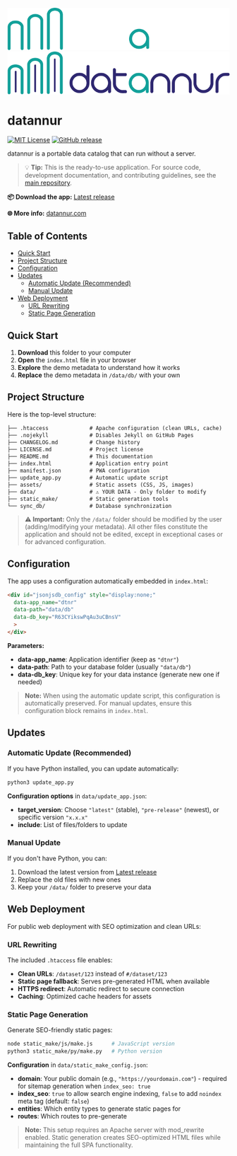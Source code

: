 ![datannur logo](./assets/main_banner_dark.png#gh-dark-mode-only)
![datannur logo](./assets/main_banner.png#gh-light-mode-only)

# datannur

[![MIT License](https://img.shields.io/badge/License-MIT-yellow.svg)](https://opensource.org/licenses/MIT)
[![GitHub release](https://img.shields.io/github/v/release/bassim-matar/datannur?color=blue)](https://github.com/bassim-matar/datannur/releases)

datannur is a portable data catalog that can run without a server.

> 💡 **Tip:** This is the ready-to-use application. For source code, development documentation, and contributing guidelines, see the [main repository](https://github.com/bassim-matar/datannur).

**📦 Download the app:** [Latest release](https://github.com/bassim-matar/datannur/releases/latest)

**🌐 More info:** [datannur.com](https://datannur.com)

## Table of Contents

- [Quick Start](#quick-start)
- [Project Structure](#project-structure)
- [Configuration](#configuration)
- [Updates](#updates)
  - [Automatic Update (Recommended)](#automatic-update-recommended)
  - [Manual Update](#manual-update)
- [Web Deployment](#web-deployment)
  - [URL Rewriting](#url-rewriting)
  - [Static Page Generation](#static-page-generation)

## Quick Start

1. **Download** this folder to your computer
2. **Open** the `index.html` file in your browser
3. **Explore** the demo metadata to understand how it works
4. **Replace** the demo metadata in `/data/db/` with your own

## Project Structure

Here is the top-level structure:

```
├── .htaccess             # Apache configuration (clean URLs, cache)
├── .nojekyll             # Disables Jekyll on GitHub Pages
├── CHANGELOG.md          # Change history
├── LICENSE.md            # Project license
├── README.md             # This documentation
├── index.html            # Application entry point
├── manifest.json         # PWA configuration
├── update_app.py         # Automatic update script
├── assets/               # Static assets (CSS, JS, images)
├── data/                 # ⚠️ YOUR DATA - Only folder to modify
├── static_make/          # Static generation tools
└── sync_db/              # Database synchronization
```

> **⚠️ Important:** Only the `/data/` folder should be modified by the user (adding/modifying your metadata). All other files constitute the application and should not be edited, except in exceptional cases or for advanced configuration.

## Configuration

The app uses a configuration automatically embedded in `index.html`:

```html
<div id="jsonjsdb_config" style="display:none;"
  data-app_name="dtnr"
  data-path="data/db"
  data-db_key="R63CYikswPqAu3uCBnsV"
  >
</div>
```

**Parameters:**
- **data-app_name**: Application identifier (keep as `"dtnr"`)
- **data-path**: Path to your database folder (usually `"data/db"`)
- **data-db_key**: Unique key for your data instance (generate new one if needed)

> **Note:** When using the automatic update script, this configuration is automatically preserved. For manual updates, ensure this configuration block remains in `index.html`.

## Updates

### Automatic Update (Recommended)

If you have Python installed, you can update automatically:

```bash
python3 update_app.py
```

**Configuration options** in `data/update_app.json`:
- **target_version**: Choose `"latest"` (stable), `"pre-release"` (newest), or specific version `"x.x.x"`
- **include**: List of files/folders to update

### Manual Update

If you don't have Python, you can:
1. Download the latest version from [Latest release](https://github.com/bassim-matar/datannur/releases/latest)
2. Replace the old files with new ones
3. Keep your `/data/` folder to preserve your data

## Web Deployment

For public web deployment with SEO optimization and clean URLs:

### URL Rewriting

The included `.htaccess` file enables:
- **Clean URLs**: `/dataset/123` instead of `#/dataset/123`
- **Static page fallback**: Serves pre-generated HTML when available
- **HTTPS redirect**: Automatic redirect to secure connection
- **Caching**: Optimized cache headers for assets

### Static Page Generation

Generate SEO-friendly static pages:

```bash
node static_make/js/make.js      # JavaScript version
python3 static_make/py/make.py   # Python version
```

**Configuration** in `data/static_make_config.json`:
- **domain**: Your public domain (e.g., `"https://yourdomain.com"`) - required for sitemap generation when `index_seo: true`
- **index_seo**: `true` to allow search engine indexing, `false` to add `noindex` meta tag (default: `false`)
- **entities**: Which entity types to generate static pages for
- **routes**: Which routes to pre-generate

> **Note:** This setup requires an Apache server with mod_rewrite enabled. Static generation creates SEO-optimized HTML files while maintaining the full SPA functionality.
